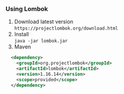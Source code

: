 ### Using Lombok
1. Download latest version <br> `https://projectlombok.org/download.html`
2. Install <br> `java -jar lombok.jar`
3. Maven

  ```xml
    <dependency>
      <groupId>org.projectlombok</groupId>
      <artifactId>lombok</artifactId>
      <version>1.16.14</version>
      <scope>provided</scope>
    </dependency>
  ```
  
